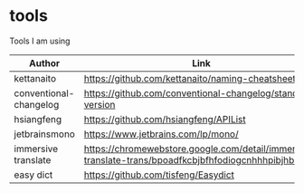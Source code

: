 # tools
Tools I am using 

| Author | Link |
| ------ | ---- |
| kettanaito | https://github.com/kettanaito/naming-cheatsheet |
| conventional-changelog | https://github.com/conventional-changelog/standard-version |
| hsiangfeng | https://github.com/hsiangfeng/APIList |
| jetbrainsmono | https://www.jetbrains.com/lp/mono/ |
| immersive translate | https://chromewebstore.google.com/detail/immersive-translate-trans/bpoadfkcbjbfhfodiogcnhhhpibjhbnh |
| easy dict | https://github.com/tisfeng/Easydict |
